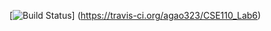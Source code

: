[![Build Status](https://travis-ci.org/agao323/CSE110_Lab6.svg?branch=master)]
(https://travis-ci.org/agao323/CSE110_Lab6)

